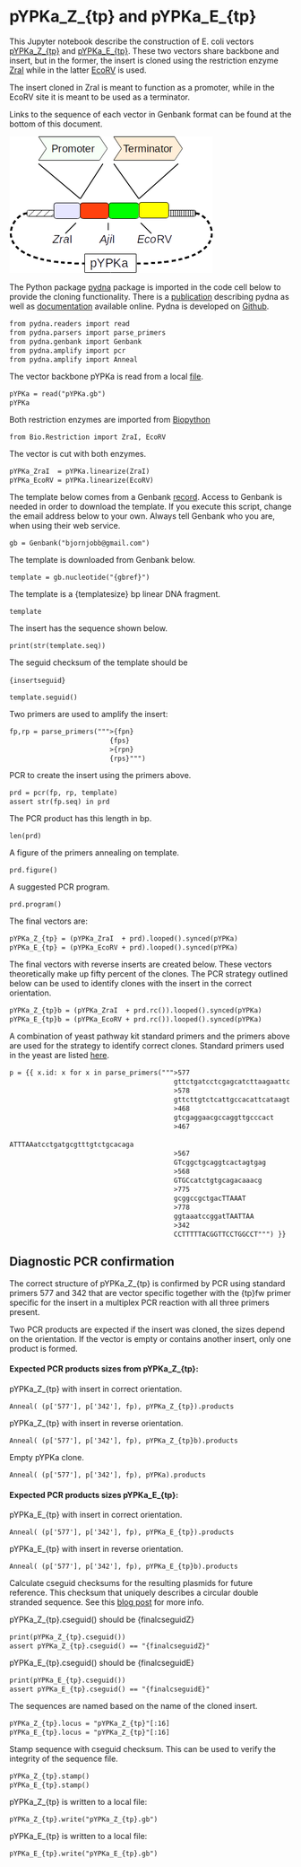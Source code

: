 # pYPKa_Z_{tp} and pYPKa_E_{tp}

This Jupyter notebook describe the construction of E. coli vectors [pYPKa_Z_{tp}](pYPKa_Z_{tp}.gb) and [pYPKa_E_{tp}](pYPKa_E_{tp}.gb). 
These two vectors share backbone and insert, but in the former, the insert is cloned using the restriction
enzyme [ZraI](http://rebase.neb.com/rebase/enz/ZraI.html) while in the latter [EcoRV](http://rebase.neb.com/rebase/enz/EcoRV.html) is used.

The insert cloned in ZraI is meant to function as a promoter, while in the EcoRV site it is meant to be  used as a terminator.

Links to the sequence of each vector in Genbank format can be found at the bottom of this document.

![pYPKa_Z and pYPKa_E](figure_pYPKa_ZE.png "pYPKa_Z or pYPKa_E plasmid")

The Python package [pydna](https://pypi.python.org/pypi/pydna/) package is imported in the code cell below to provide 
the cloning functionality. There is a [publication](http://www.biomedcentral.com/1471-2105/16/142) describing pydna as well as
[documentation](http://pydna.readthedocs.io/) available online. Pydna is developed on [Github](https://github.com/BjornFJohansson/pydna).

    from pydna.readers import read
    from pydna.parsers import parse_primers
    from pydna.genbank import Genbank
    from pydna.amplify import pcr
    from pydna.amplify import Anneal

The vector backbone pYPKa is read from a local [file](pYPKa.gb).

    pYPKa = read("pYPKa.gb")
    pYPKa

Both restriction enzymes are imported from [Biopython](http://biopython.org/wiki/Main_Page)

    from Bio.Restriction import ZraI, EcoRV

The vector is cut with both enzymes.

    pYPKa_ZraI  = pYPKa.linearize(ZraI)
    pYPKa_EcoRV = pYPKa.linearize(EcoRV)

The template below comes from a Genbank [record](http://www.ncbi.nlm.nih.gov/nuccore/{gblink}).
Access to Genbank is needed in order to download the template.
If you execute this script, change the email address below to your own.
Always tell Genbank who you are, when using their web service.

    gb = Genbank("bjornjobb@gmail.com")

The template is downloaded from Genbank below.

    template = gb.nucleotide("{gbref}")

The template is a {templatesize} bp linear DNA fragment.

    template

The insert has the sequence shown below.

    print(str(template.seq))

The seguid checksum of the template should be

```{insertseguid}```

    template.seguid()

Two primers are used to amplify the insert:

    fp,rp = parse_primers(""">{fpn}
                             {fps}
                             >{rpn}
                             {rps}""")

PCR to create the insert using the primers above.

    prd = pcr(fp, rp, template)
    assert str(fp.seq) in prd

The PCR product has this length in bp.

    len(prd)

A figure of the primers annealing on template.

    prd.figure()

A suggested PCR program.

    prd.program()

The final vectors are:

    pYPKa_Z_{tp} = (pYPKa_ZraI  + prd).looped().synced(pYPKa)
    pYPKa_E_{tp} = (pYPKa_EcoRV + prd).looped().synced(pYPKa)

The final vectors with reverse inserts are created below. These vectors theoretically make up
fifty percent of the clones. The PCR strategy outlined below can be used to identify clones with the insert
in the correct orientation.

    pYPKa_Z_{tp}b = (pYPKa_ZraI  + prd.rc()).looped().synced(pYPKa)
    pYPKa_E_{tp}b = (pYPKa_EcoRV + prd.rc()).looped().synced(pYPKa)

A combination of yeast pathway kit standard primers and the primers above are
used for the strategy to identify correct clones.
Standard primers used in the yeast are listed [here](standard_primers.txt).

    p = {{ x.id: x for x in parse_primers(""">577
                                             gttctgatcctcgagcatcttaagaattc
                                             >578
                                             gttcttgtctcattgccacattcataagt
                                             >468
                                             gtcgaggaacgccaggttgcccact
                                             >467
                                             ATTTAAatcctgatgcgtttgtctgcacaga
                                             >567
                                             GTcggctgcaggtcactagtgag
                                             >568
                                             GTGCcatctgtgcagacaaacg
                                             >775
                                             gcggccgctgacTTAAAT
                                             >778
                                             ggtaaatccggatTAATTAA
                                             >342
                                             CCTTTTTACGGTTCCTGGCCT""") }}

## Diagnostic PCR confirmation

The correct structure of pYPKa_Z_{tp} is confirmed by PCR using standard primers
577 and 342 that are vector specific together with the {tp}fw primer specific for the insert
in a multiplex PCR reaction with
all three primers present.

Two PCR products are expected if the insert was cloned, the sizes depend
on the orientation. If the vector is empty or contains another insert, only one
product is formed.

#### Expected PCR products sizes from pYPKa_Z_{tp}:

pYPKa_Z_{tp} with insert in correct orientation.

    Anneal( (p['577'], p['342'], fp), pYPKa_Z_{tp}).products

pYPKa_Z_{tp} with insert in reverse orientation.

    Anneal( (p['577'], p['342'], fp), pYPKa_Z_{tp}b).products

Empty pYPKa clone.

    Anneal( (p['577'], p['342'], fp), pYPKa).products

#### Expected PCR products sizes pYPKa_E_{tp}:

pYPKa_E_{tp} with insert in correct orientation.

    Anneal( (p['577'], p['342'], fp), pYPKa_E_{tp}).products

pYPKa_E_{tp} with insert in reverse orientation.

    Anneal( (p['577'], p['342'], fp), pYPKa_E_{tp}b).products


Calculate cseguid checksums for the resulting plasmids for future reference.
This checksum that uniquely describes a circular double stranded
sequence. See this [blog post](https://ochsavidare.blogspot.com/2016/02/checksum-for-circular-biological.html) for more info.

pYPKa_Z_{tp}.cseguid() should be {finalcseguidZ} 

    print(pYPKa_Z_{tp}.cseguid())
    assert pYPKa_Z_{tp}.cseguid() == "{finalcseguidZ}"

pYPKa_E_{tp}.cseguid() should be {finalcseguidE}
    
    print(pYPKa_E_{tp}.cseguid())
    assert pYPKa_E_{tp}.cseguid() == "{finalcseguidE}"
    
The sequences are named based on the name of the cloned insert.

    pYPKa_Z_{tp}.locus = "pYPKa_Z_{tp}"[:16]
    pYPKa_E_{tp}.locus = "pYPKa_Z_{tp}"[:16]

Stamp sequence with cseguid checksum. This can be used to verify the
integrity of the sequence file.

    pYPKa_Z_{tp}.stamp()
    pYPKa_E_{tp}.stamp()

pYPKa_Z_{tp} is written to a local file:

    pYPKa_Z_{tp}.write("pYPKa_Z_{tp}.gb")

pYPKa_E_{tp} is written to a local file:

    pYPKa_E_{tp}.write("pYPKa_E_{tp}.gb")


